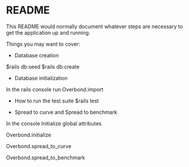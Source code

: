 # README

This README would normally document whatever steps are necessary to get the
application up and running.

Things you may want to cover:

* Database creation

$rails db:seed
$rails db:create

* Database initialization

In the rails console 
run Overbond.import

* How to run the test suite
$rails test

* Spread to curve and Spread to benchmark

In the console 
Initialize global attributes

Overbond.initialize

Overbond.spread_to_curve

Overbond.spread_to_benchmark

